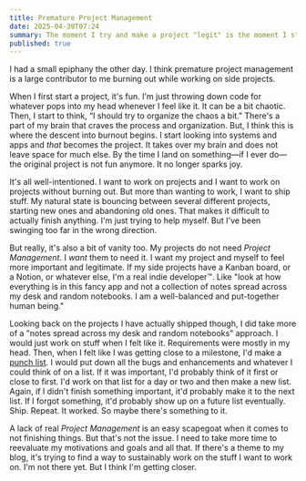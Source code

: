 ```yaml
---
title: Premature Project Management
date: 2025-04-30T07:24
summary: The moment I try and make a project "legit" is the moment I stop enjoying it.
published: true
---
```

I had a small epiphany the other day. I think premature project management is a large contributor to me burning out while working on side projects.

When I first start a project, it's fun. I'm just throwing down code for whatever pops into my head whenever I feel like it. It can be a bit chaotic. Then, I start to think, “I should try to organize the chaos a bit.” There's a part of my brain that craves the process and organization. But, I think this is where the descent into burnout begins. I start looking into systems and apps and _that_ becomes the project. It takes over my brain and does not leave space for much else. By the time I land on something—if I ever do—the original project is not fun anymore. It no longer sparks joy.

It's all well-intentioned. I want to work on projects and I want to work on projects without burning out. But more than wanting to work, I want to ship stuff. My natural state is bouncing between several different projects, starting new ones and abandoning old ones. That makes it difficult to actually finish anything. I'm just trying to help myself. But I've been swinging too far in the wrong direction.

But really, it's also a bit of vanity too. My projects do not need _Project Management_. I _want_ them to need it. I want my project and myself to feel more important and legitimate. If my side projects have a Kanban board, or a Notion, or whatever else, I'm a real indie developer™️. Like "look at how everything is in this fancy app and not a collection of notes spread across my desk and random notebooks. I am a well-balanced and put-together human being."

Looking back on the projects I have actually shipped though, I did take more of a "notes spread across my desk and random notebooks" approach. I would just work on stuff when I felt like it. Requirements were mostly in my head. Then, when I felt like I was getting close to a milestone, I'd make a [punch list](https://en.wikipedia.org/wiki/Punch_list). I would put down all the bugs and enhancements and whatever I could think of on a list. If it was important, I'd probably think of it first or close to first. I'd work on that list for a day or two and then make a new list. Again, if I didn't finish something important, it'd probably make it to the next list. If I forgot something, it'd probably show up on a future list eventually. Ship. Repeat. It worked. So maybe there's something to it.

A lack of real _Project Management_ is an easy scapegoat when it comes to not finishing things. But that's not the issue. I need to take more time to reevaluate my motivations and goals and all that. If there's a theme to my blog, it's trying to find a way to sustainably work on the stuff I want to work on. I'm not there yet. But I think I'm getting closer.
